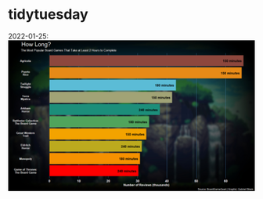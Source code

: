# tidytuesday

2022-01-25: ![Board Games](https://raw.githubusercontent.com/gjpstrain/tidytuesday/main/board_gamesTT/board_games_plot.png?raw=true)

